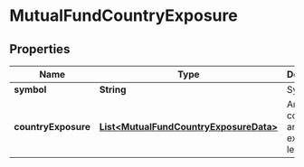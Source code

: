 # MutualFundCountryExposure

## Properties

 Name                | Type                                                                              | Description                                 | Notes      
---------------------|-----------------------------------------------------------------------------------|---------------------------------------------|------------
 **symbol**          | **String**                                                                        | Symbol.                                     | [optional] 
 **countryExposure** | [**List&lt;MutualFundCountryExposureData&gt;**](MutualFundCountryExposureData.md) | Array of countries and and exposure levels. | [optional] 



